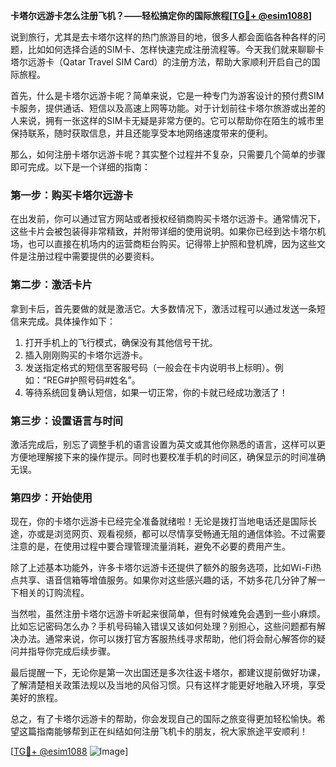 **卡塔尔远游卡怎么注册飞机？——轻松搞定你的国际旅程[[TG💪+ @esim1088](https://t.me/s/esim1088)]**

说到旅行，尤其是去卡塔尔这样的热门旅游目的地，很多人都会面临各种各样的问题，比如如何选择合适的SIM卡、怎样快速完成注册流程等。今天我们就来聊聊卡塔尔远游卡（Qatar Travel SIM Card）的注册方法，帮助大家顺利开启自己的国际旅程。

首先，什么是卡塔尔远游卡呢？简单来说，它是一种专门为游客设计的预付费SIM卡服务，提供通话、短信以及高速上网等功能。对于计划前往卡塔尔旅游或出差的人来说，拥有一张这样的SIM卡无疑是非常方便的。它可以帮助你在陌生的城市里保持联系，随时获取信息，并且还能享受本地网络速度带来的便利。

那么，如何注册卡塔尔远游卡呢？其实整个过程并不复杂，只需要几个简单的步骤即可完成。以下是一个详细的指南：

### 第一步：购买卡塔尔远游卡
在出发前，你可以通过官方网站或者授权经销商购买卡塔尔远游卡。通常情况下，这些卡片会被包装得非常精致，并附带详细的使用说明。如果你已经到达卡塔尔机场，也可以直接在机场内的运营商柜台购买。记得带上护照和登机牌，因为这些文件是注册过程中需要提供的必要资料。

### 第二步：激活卡片
拿到卡后，首先要做的就是激活它。大多数情况下，激活过程可以通过发送一条短信来完成。具体操作如下：
1. 打开手机上的飞行模式，确保没有其他信号干扰。
2. 插入刚刚购买的卡塔尔远游卡。
3. 发送指定格式的短信至客服号码（一般会在卡内说明书上标明）。例如：“REG#护照号码#姓名”。
4. 等待系统回复确认短信，如果一切正常，你的卡就已经成功激活了！

### 第三步：设置语言与时间
激活完成后，别忘了调整手机的语言设置为英文或其他你熟悉的语言，这样可以更方便地理解接下来的操作提示。同时也要校准手机的时间区，确保显示的时间准确无误。

### 第四步：开始使用
现在，你的卡塔尔远游卡已经完全准备就绪啦！无论是拨打当地电话还是国际长途，亦或是浏览网页、观看视频，都可以尽情享受畅通无阻的通信体验。不过需要注意的是，在使用过程中要合理管理流量消耗，避免不必要的费用产生。

除了上述基本功能外，许多卡塔尔远游卡还提供了额外的服务选项，比如Wi-Fi热点共享、语音信箱等增值服务。如果你对这些感兴趣的话，不妨多花几分钟了解一下相关的订购流程。

当然啦，虽然注册卡塔尔远游卡听起来很简单，但有时候难免会遇到一些小麻烦。比如忘记密码怎么办？手机号码输入错误又该如何处理？别担心，这些问题都有解决办法。通常来说，你可以拨打官方客服热线寻求帮助，他们将会耐心解答你的疑问并指导你完成后续步骤。

最后提醒一下，无论你是第一次出国还是多次往返卡塔尔，都建议提前做好功课，了解清楚相关政策法规以及当地的风俗习惯。只有这样才能更好地融入环境，享受美好的旅程。

总之，有了卡塔尔远游卡的帮助，你会发现自己的国际之旅变得更加轻松愉快。希望这篇指南能够帮到正在纠结如何注册飞机卡的朋友，祝大家旅途平安顺利！

[[TG💪+ @esim1088](https://t.me/s/esim1088) ![Image](https://i.postimg.cc/4NQfJmqS/Snipaste-2025-05-13-00-14-12.png)]